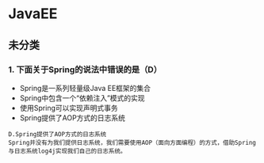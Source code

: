 # JavaEE

## 未分类

### 1. 下面关于Spring的说法中错误的是（D）

* Spring是一系列轻量级Java EE框架的集合
* Spring中包含一个“依赖注入”模式的实现
* 使用Spring可以实现声明式事务
* Spring提供了AOP方式的日志系统

```t
D.Spring提供了AOP方式的日志系统
Spring并没有为我们提供日志系统，我们需要使用AOP（面向方面编程）的方式，借助Spring与日志系统log4j实现我们自己的日志系统。
```
